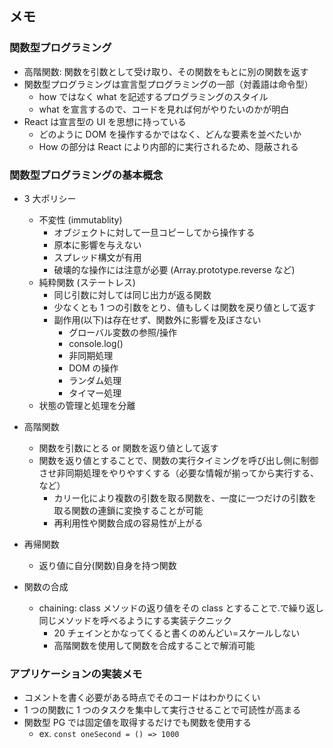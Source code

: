 ## メモ

### 関数型プログラミング

- 高階関数: 関数を引数として受け取り、その関数をもとに別の関数を返す
- 関数型プログラミングは宣言型プログラミングの一部（対義語は命令型）
  - how ではなく what を記述するプログラミングのスタイル
  - what を宣言するので、コードを見れば何がやりたいのかが明白
- React は宣言型の UI を思想に持っている
  - どのように DOM を操作するかではなく、どんな要素を並べたいか
  - How の部分は React により内部的に実行されるため、隠蔽される

### 関数型プログラミングの基本概念

- 3 大ポリシー

  - 不変性 (immutablity)
    - オブジェクトに対して一旦コピーしてから操作する
    - 原本に影響を与えない
    - スプレッド構文が有用
    - 破壊的な操作には注意が必要 (Array.prototype.reverse など)
  - 純粋関数 (ステートレス)
    - 同じ引数に対しては同じ出力が返る関数
    - 少なくとも 1 つの引数をとり、値もしくは関数を戻り値として返す
    - 副作用(以下)は存在せず、関数外に影響を及ぼさない
      - グローバル変数の参照/操作
      - console.log()
      - 非同期処理
      - DOM の操作
      - ランダム処理
      - タイマー処理
  - 状態の管理と処理を分離

- 高階関数

  - 関数を引数にとる or 関数を返り値として返す
  - 関数を返り値とすることで、関数の実行タイミングを呼び出し側に制御させ非同期処理をやりやすくする（必要な情報が揃ってから実行する、など）
    - カリー化により複数の引数を取る関数を、一度に一つだけの引数を取る関数の連鎖に変換することが可能
    - 再利用性や関数合成の容易性が上がる

- 再帰関数

  - 返り値に自分(関数)自身を持つ関数

- 関数の合成
  - chaining: class メソッドの返り値をその class とすることで.で繰り返し同じメソッドを呼べるようにする実装テクニック
    - 20 チェインとかなってくると書くのめんどい=スケールしない
    - 高階関数を使用して関数を合成することで解消可能

### アプリケーションの実装メモ

- コメントを書く必要がある時点でそのコードはわかりにくい
- 1 つの関数に 1 つのタスクを集中して実行させることで可読性が高まる
- 関数型 PG では固定値を取得するだけでも関数を使用する
  - ex. `const oneSecond = () => 1000`

